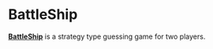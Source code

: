 # BattleShip

**[BattleShip](https://en.wikipedia.org/wiki/Battleship_(game))** is a strategy type guessing game for two players. 
